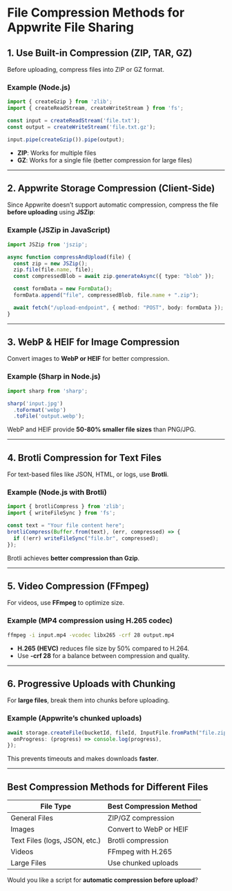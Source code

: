 # File Compression Methods for Appwrite File Sharing

## 1. Use Built-in Compression (ZIP, TAR, GZ)
Before uploading, compress files into ZIP or GZ format.

### Example (Node.js)
```ts
import { createGzip } from 'zlib';
import { createReadStream, createWriteStream } from 'fs';

const input = createReadStream('file.txt');
const output = createWriteStream('file.txt.gz');

input.pipe(createGzip()).pipe(output);
```
- **ZIP**: Works for multiple files  
- **GZ**: Works for a single file (better compression for large files)

---

## 2. Appwrite Storage Compression (Client-Side)
Since Appwrite doesn’t support automatic compression, compress the file **before uploading** using **JSZip**:

### Example (JSZip in JavaScript)
```ts
import JSZip from 'jszip';

async function compressAndUpload(file) {
  const zip = new JSZip();
  zip.file(file.name, file);
  const compressedBlob = await zip.generateAsync({ type: "blob" });

  const formData = new FormData();
  formData.append("file", compressedBlob, file.name + ".zip");

  await fetch("/upload-endpoint", { method: "POST", body: formData });
}
```

---

## 3. WebP & HEIF for Image Compression
Convert images to **WebP or HEIF** for better compression.

### Example (Sharp in Node.js)
```ts
import sharp from 'sharp';

sharp('input.jpg')
  .toFormat('webp')
  .toFile('output.webp');
```
WebP and HEIF provide **50-80% smaller file sizes** than PNG/JPG.

---

## 4. Brotli Compression for Text Files
For text-based files like JSON, HTML, or logs, use **Brotli**.

### Example (Node.js with Brotli)
```ts
import { brotliCompress } from 'zlib';
import { writeFileSync } from 'fs';

const text = "Your file content here";
brotliCompress(Buffer.from(text), (err, compressed) => {
  if (!err) writeFileSync("file.br", compressed);
});
```
Brotli achieves **better compression than Gzip**.

---

## 5. Video Compression (FFmpeg)
For videos, use **FFmpeg** to optimize size.

### Example (MP4 compression using H.265 codec)
```sh
ffmpeg -i input.mp4 -vcodec libx265 -crf 28 output.mp4
```
- **H.265 (HEVC)** reduces file size by 50% compared to H.264.
- Use **-crf 28** for a balance between compression and quality.

---

## 6. Progressive Uploads with Chunking
For **large files**, break them into chunks before uploading.

### Example (Appwrite’s chunked uploads)
```ts
await storage.createFile(bucketId, fileId, InputFile.fromPath("file.zip"), {
  onProgress: (progress) => console.log(progress),
});
```
This prevents timeouts and makes downloads **faster**.

---

## Best Compression Methods for Different Files
| File Type    | Best Compression Method |
|-------------|------------------------|
| General Files | ZIP/GZ compression |
| Images | Convert to WebP or HEIF |
| Text Files (logs, JSON, etc.) | Brotli compression |
| Videos | FFmpeg with H.265 |
| Large Files | Use chunked uploads |

Would you like a script for **automatic compression before upload**?
